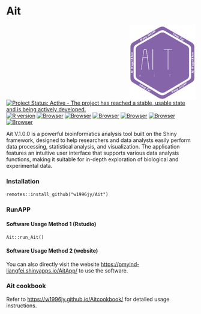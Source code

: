 # Ait

<img src="https://github.com/w1996jy/Aitdemodata/blob/main/logo/LOGO20241014.png" height="200" align="right" />

[![Project Status: Active - The project has reached a stable, usable state and is being actively developed.](http://www.repostatus.org/badges/latest/active.svg)](http://www.repostatus.org/#active)
[![R version](https://img.shields.io/badge/R-v4.3.0-salmon)](https://www.r-project.org)
[![Browser](https://img.shields.io/badge/Browser-Edge-lightskyblue)](https://www.microsoft.com/en-us/edge/?ocid=ORSEARCH_Bing&ch=1&form=MA13FJ)
[![Browser](https://img.shields.io/badge/Windows-success-red)]()
[![Browser](https://img.shields.io/badge/Linux/Mac-Not%20test-gray66)]()
[![Browser](https://img.shields.io/badge/Develop-Yes-salmon)]()
[![Browser](https://img.shields.io/badge/Year-2024-bisque)]()
[![Browser](https://img.shields.io/badge/Publish-Not-green)]()

Ait V.1.0.0 is a powerful bioinformatics analysis tool built on the Shiny framework, designed to help researchers and data analysts easily perform data processing, statistical analysis, and visualization. The application features an intuitive user interface that supports various data analysis functions, making it suitable for in-depth exploration of biological and experimental data.

### Installation

```
remotes::install_github("w1996jy/Ait")
```
### RunAPP

#### Software Usage Method 1 (Rstudio)

```
Ait::run_Ait()
```

#### Software Usage Method 2 (website)

You can also directly visit the website https://pmyind-liangfei.shinyapps.io/AitApp/ to use the software.

### Ait cookbook

Refer to https://w1996jy.github.io/Aitcookbook/ for detailed usage instructions.
